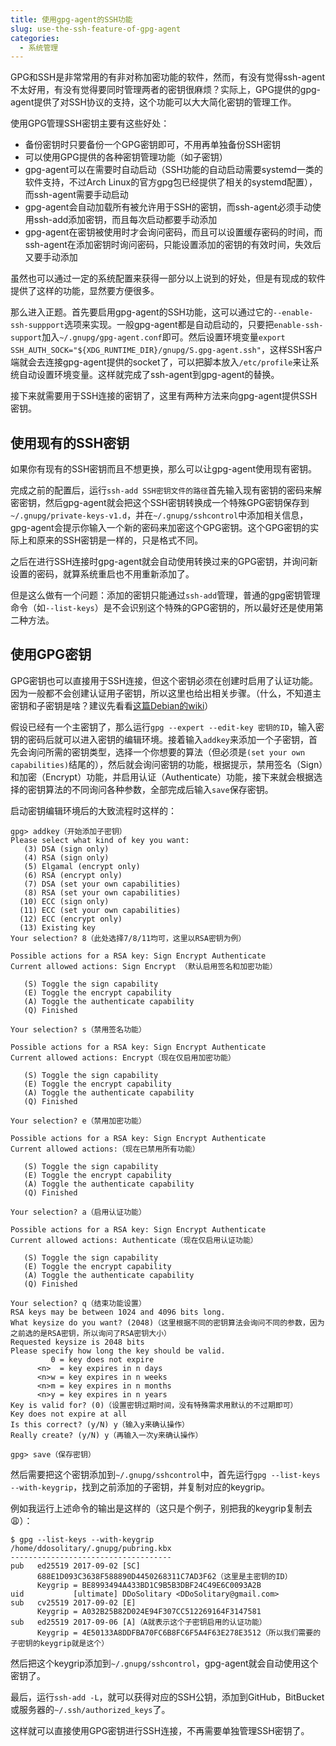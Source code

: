 ```yaml
---
title: 使用gpg-agent的SSH功能
slug: use-the-ssh-feature-of-gpg-agent
categories:
  - 系统管理
---
```


GPG和SSH是非常常用的有非对称加密功能的软件，然而，有没有觉得ssh-agent不太好用，有没有觉得要同时管理两者的密钥很麻烦？实际上，GPG提供的gpg-agent提供了对SSH协议的支持，这个功能可以大大简化密钥的管理工作。

使用GPG管理SSH密钥主要有这些好处：

- 备份密钥时只要备份一个GPG密钥即可，不用再单独备份SSH密钥
- 可以使用GPG提供的各种密钥管理功能（如子密钥）
- gpg-agent可以在需要时自动启动（SSH功能的自动启动需要systemd一类的软件支持，不过Arch Linux的官方gpg包已经提供了相关的systemd配置），而ssh-agent需要手动启动
- gpg-agent会自动加载所有被允许用于SSH的密钥，而ssh-agent必须手动使用ssh-add添加密钥，而且每次启动都要手动添加
- gpg-agent在密钥被使用时才会询问密码，而且可以设置缓存密码的时间，而ssh-agent在添加密钥时询问密码，只能设置添加的密钥的有效时间，失效后又要手动添加

虽然也可以通过一定的系统配置来获得一部分以上说到的好处，但是有现成的软件提供了这样的功能，显然要方便很多。

那么进入正题。首先要启用gpg-agent的SSH功能，这可以通过它的`--enable-ssh-suppport`选项来实现。一般gpg-agent都是自动启动的，只要把`enable-ssh-support`加入`~/.gnupg/gpg-agent.conf`即可。然后设置环境变量`export SSH_AUTH_SOCK="${XDG_RUNTIME_DIR}/gnupg/S.gpg-agent.ssh"`，这样SSH客户端就会去连接gpg-agent提供的socket了，可以把脚本放入`/etc/profile`来让系统自动设置环境变量。这样就完成了ssh-agent到gpg-agent的替换。

接下来就需要用于SSH连接的密钥了，这里有两种方法来向gpg-agent提供SSH密钥。

## 使用现有的SSH密钥

如果你有现有的SSH密钥而且不想更换，那么可以让gpg-agent使用现有密钥。

完成之前的配置后，运行`ssh-add SSH密钥文件的路径`首先输入现有密钥的密码来解密密钥，然后gpg-agent就会把这个SSH密钥转换成一个特殊GPG密钥保存到`~/.gnupg/private-keys-v1.d`，并在`~/.gnupg/sshcontrol`中添加相关信息，gpg-agent会提示你输入一个新的密码来加密这个GPG密钥。这个GPG密钥的实际上和原来的SSH密钥是一样的，只是格式不同。

之后在进行SSH连接时gpg-agent就会自动使用转换过来的GPG密钥，并询问新设置的密码，就算系统重启也不用重新添加了。

但是这么做有一个问题：添加的密钥只能通过`ssh-add`管理，普通的gpg密钥管理命令（如`--list-keys`）是不会识别这个特殊的GPG密钥的，所以最好还是使用第二种方法。

## 使用GPG密钥

GPG密钥也可以直接用于SSH连接，但这个密钥必须在创建时启用了认证功能。因为一般都不会创建认证用子密钥，所以这里也给出相关步骤。（什么，不知道主密钥和子密钥是啥？建议先看看[这篇Debian的wiki](https://wiki.debian.org/Subkeys)）

假设已经有一个主密钥了，那么运行`gpg --expert --edit-key 密钥的ID`，输入密钥的密码后就可以进入密钥的编辑环境。接着输入`addkey`来添加一个子密钥，首先会询问所需的密钥类型，选择一个你想要的算法（但必须是`(set your own capabilities)`结尾的），然后就会询问密钥的功能，根据提示，禁用签名（Sign）和加密（Encrypt）功能，并启用认证（Authenticate）功能，接下来就会根据选择的密钥算法的不同询问各种参数，全部完成后输入`save`保存密钥。

启动密钥编辑环境后的大致流程时这样的：

```
gpg> addkey（开始添加子密钥）
Please select what kind of key you want:
   (3) DSA (sign only)
   (4) RSA (sign only)
   (5) Elgamal (encrypt only)
   (6) RSA (encrypt only)
   (7) DSA (set your own capabilities)
   (8) RSA (set your own capabilities)
  (10) ECC (sign only)
  (11) ECC (set your own capabilities)
  (12) ECC (encrypt only)
  (13) Existing key
Your selection? 8（此处选择7/8/11均可，这里以RSA密钥为例）

Possible actions for a RSA key: Sign Encrypt Authenticate
Current allowed actions: Sign Encrypt （默认启用签名和加密功能）

   (S) Toggle the sign capability
   (E) Toggle the encrypt capability
   (A) Toggle the authenticate capability
   (Q) Finished

Your selection? s（禁用签名功能）

Possible actions for a RSA key: Sign Encrypt Authenticate
Current allowed actions: Encrypt（现在仅启用加密功能）

   (S) Toggle the sign capability
   (E) Toggle the encrypt capability
   (A) Toggle the authenticate capability
   (Q) Finished

Your selection? e（禁用加密功能）

Possible actions for a RSA key: Sign Encrypt Authenticate
Current allowed actions:（现在已禁用所有功能）

   (S) Toggle the sign capability
   (E) Toggle the encrypt capability
   (A) Toggle the authenticate capability
   (Q) Finished

Your selection? a（启用认证功能）

Possible actions for a RSA key: Sign Encrypt Authenticate
Current allowed actions: Authenticate（现在仅启用认证功能）

   (S) Toggle the sign capability
   (E) Toggle the encrypt capability
   (A) Toggle the authenticate capability
   (Q) Finished

Your selection? q（结束功能设置）
RSA keys may be between 1024 and 4096 bits long.
What keysize do you want? (2048)（这里根据不同的密钥算法会询问不同的参数，因为之前选的是RSA密钥，所以询问了RSA密钥大小）
Requested keysize is 2048 bits
Please specify how long the key should be valid.
         0 = key does not expire
      <n>  = key expires in n days
      <n>w = key expires in n weeks
      <n>m = key expires in n months
      <n>y = key expires in n years
Key is valid for? (0)（设置密钥过期时间，没有特殊需求用默认的不过期即可）
Key does not expire at all
Is this correct? (y/N) y（输入y来确认操作）
Really create? (y/N) y（再输入一次y来确认操作）

gpg> save（保存密钥）
```

然后需要把这个密钥添加到`~/.gnupg/sshcontrol`中，首先运行`gpg --list-keys --with-keygrip`，找到之前添加的子密钥，并复制对应的keygrip。

例如我运行上述命令的输出是这样的（这只是个例子，别把我的keygrip复制去:weary:）：

```
$ gpg --list-keys --with-keygrip
/home/ddosolitary/.gnupg/pubring.kbx
------------------------------------
pub   ed25519 2017-09-02 [SC]
      688E1D093C3638F588890D4450268311C7AD3F62（这里是主密钥的ID）
      Keygrip = BE8993494A433BD1C9B5B3DBF24C49E6C0093A2B
uid           [ultimate] DDoSolitary <DDoSolitary@gmail.com>
sub   cv25519 2017-09-02 [E]
      Keygrip = A032B25B82D024E94F307CC512269164F3147581
sub   ed25519 2017-09-06 [A]（A就表示这个子密钥启用的认证功能）
      Keygrip = 4E50133A8DDFBA70FC6B8FC6F5A4F63E278E3512（所以我们需要的子密钥的keygrip就是这个）

```

然后把这个keygrip添加到`~/.gnupg/sshcontrol`，gpg-agent就会自动使用这个密钥了。

最后，运行`ssh-add -L`，就可以获得对应的SSH公钥，添加到GitHub，BitBucket或服务器的`~/.ssh/authorized_keys`了。

这样就可以直接使用GPG密钥进行SSH连接，不再需要单独管理SSH密钥了。

